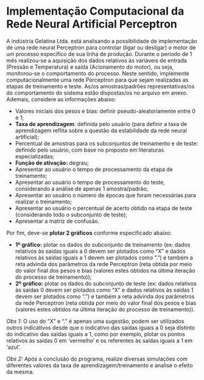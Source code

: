 # Implementação Computacional da Rede Neural Artificial Perceptron

A indústria Gelatina Ltda. está analisando a possibilidade de implementação de uma rede neural Perceptron para controlar (ligar ou desligar) o motor de um processo específico de sua linha de produção. Durante o período de 1 mês realizou-se a aquisição dos dados relativos às variáveis de entrada (Pressão e Temperatura) e saída (Acionamento do motor), ou seja, monitorou-se o comportamento do processo. Neste sentido, implemente computacionalmente uma rede Perceptron para que sejam realizadas as etapas de treinamento e teste. As/os amostras/padrões representativas/os do comportamento do sistema estão dispostas/os no arquivo em anexo. Ademais, considere as informações abaixo:

 - Valores iniciais dos pesos e bias: definir pseudo-aleatoriamente entre 0 e 1;
 - **Taxa de aprendizagem**: definida pelo usuário (para definir a taxa de aprendizagem reflita sobre a questão da estabilidade da rede neural artificial);
 - Percentual de amostras para os subconjuntos de treinamento e de teste: definido pelo usuário, com base no proposto em literaturas especializadas;
 - **Função de ativação:** degrau;
 - Apresentar ao usuário o tempo de processamento da etapa de treinamento;
 - Apresentar ao usuário o tempo de processamento do teste, considerando a análise de apenas 1 amostra/padrão;
 - Apresentar ao usuário o número de épocas que foram necessárias para realizar o treinamento;
 - Apresentar ao usuário o percentual de acerto obtido na etapa de teste (considerando todo o subconjunto de teste);
 - Apresentar a matriz de confusão.
 
 Por fim, deve-se **plotar 2 gráficos** conforme especificado abaixo:
 - **1º gráfico:** plotar os dados do subconjunto de treinamento (ex: dados relativos às saídas iguais a 0 devem ser plotados como “X” e dados relativos às saídas iguais a 1 devem ser plotados como “.”) e também a reta advinda dos parâmetros da rede Perceptron (reta obtida por meio do valor final dos pesos e bias (valores estes obtidos na última iteração do processo de treinamento));
 - **2º gráfico:** plotar os dados do subconjunto de teste (ex: dados relativos às saídas 0 devem ser plotados como “X” e dados relativos às saídas 1 devem ser plotados como “.”) e também a reta advinda dos parâmetros da rede Perceptron (reta obtida por meio do valor final dos pesos e bias (valores estes obtidos na última iteração do processo de treinamento)).

*Obs 1:* O uso do “X” e “.” é apenas uma sugestão, podem ser utilizados outros indicativos desde que o indicativo das saídas iguais a 0 seja distinto do indicativo das saídas iguais a 1, como por exemplo, plotar os pontos relativos às saídas 0 em ‘vermelho’ e os referentes às saídas iguais a 1 em ‘azul’.

*Obs 2:* Após a conclusão do programa, realize diversas simulações com diferentes valores da taxa de aprendizagem/treinamento e analise o efeito da mesma.